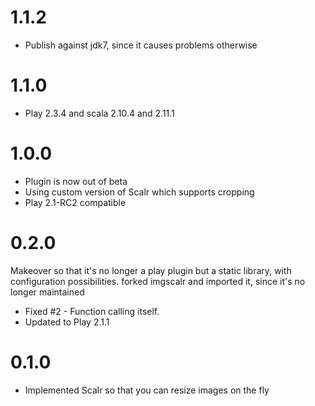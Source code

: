 # 1.1.2
 * Publish against jdk7, since it causes problems otherwise

# 1.1.0

 * Play 2.3.4 and scala 2.10.4 and 2.11.1

# 1.0.0

 * Plugin is now out of beta
 * Using custom version of Scalr which supports cropping
 * Play 2.1-RC2 compatible

# 0.2.0
Makeover so that it's no longer a play plugin but a static library, with configuration possibilities.
forked imgscalr and imported it, since it's no longer maintained

 * Fixed #2 - Function calling itself.
 * Updated to Play 2.1.1

# 0.1.0

 * Implemented Scalr so that you can resize images on the fly
